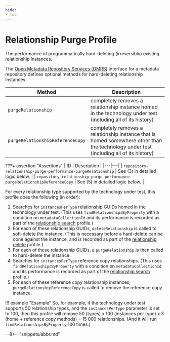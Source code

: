```yaml
---
hide:
- toc
---
```


<!-- SPDX-License-Identifier: CC-BY-4.0 -->
<!-- Copyright Contributors to the Egeria project. -->

# Relationship Purge Profile

The performance of programmatically hard-deleting (irreversibly) existing relationship instances.

The [Open Metadata Repository Services (OMRS)](./services/omrs) interface for a metadata repository defines optional methods for hard-deleting relationship instances:

| Method | Description |
|---|---|
| `purgeRelationship` | completely removes a relationship instance homed in the technology under test (including all of its history) |
| `purgeRelationshipReferenceCopy` | completely removes a relationship instance that is homed somewhere other than the technology under test (including all of its history) |

???+ assertion "Assertions"
    | ID | Description |
    |---|---|
    | `repository-relationship-purge-performance-purgeRelationship` | See (3) in detailed logic below. |
    | `repository-relationship-purge-performance-purgeRelationshipReferenceCopy` | See (5) in detailed logic below. |

For every relationship type supported by the technology under test, this profile does the following (in order):

1. Searches for `instancesPerType` relationship GUIDs homed in the technology under test. (This uses `findRelationshipsByProperty` with a condition on `metadataCollectionId` and its performance is recorded as part of the [relationship search](relationship-search.md) profile.)
1. For each of these relationship GUIDs, `deleteRelationship` is called to soft-delete the instance. (This is necessary before a hard-delete can be done against the instance, and is recorded as part of the [relationship delete](relationship-delete.md) profile.)
1. For each of these relationship GUIDs, a `purgeRelationship` is then called to hard-delete the instance.
1. Searches for `instancesPerType` reference copy relationships. (This uses `findRelationshipsByProperty` with a condition on `metadataCollectionId` and its performance is recorded as part of the [relationship search](relationship-search.md) profile.)
1. For each of these reference copy relationship instances, `purgeRelationshipReferenceCopy` is called to remove the reference copy instance.

!!! example "Example"
    So, for example, if the technology under test supports 50 relationship types, and the `instancesPerType` parameter is set to 100, then this profile will remove 50 (types) x 100 (instances per type) x 3 (home + reference copy methods) = 15 000 relationships. (And it will run `findRelationshipsByProperty` 100 times.)

--8<-- "snippets/abbr.md"
